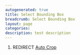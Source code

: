 ```yaml
---
autogenerated: true
title: Select Bounding Box
breadcrumb: Select Bounding Box
layout: page
categories: 
description: test description
---
```


1.  REDIRECT [Auto Crop](Auto_Crop)
